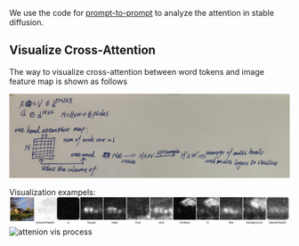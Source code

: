 We use the code for [prompt-to-prompt](https://prompt-to-prompt.github.io/) to analyze the attention in stable diffusion.


## Visualize Cross-Attention 

The way to visualize cross-attention between word tokens and image feature map is shown as follows


<img src="attention_vis_process.jpeg" alt="drawing" style="width:800px;"/>

Visualization exampels:
![attenion vis example1](attention_vis_example1.jpg)
![attenion vis process](attention_vis_example1.jpeg)